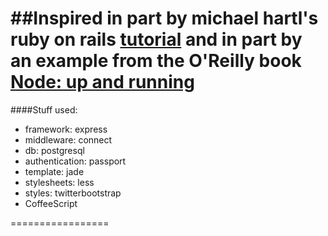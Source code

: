 ##Inspired in part by michael hartl's ruby on rails [tutorial](http://ruby.railstutorial.org/book/ruby-on-rails-tutorial?version=3.2) and in part by an example from the O'Reilly book [Node: up and running](http://www.amazon.com/Node-Running-Scalable-Server-Side-JavaScript/dp/1449398588)
=================
####Stuff used:
- framework: express
- middleware: connect
- db: postgresql
- authentication: passport
- template: jade
- stylesheets: less
- styles: twitterbootstrap
- CoffeeScript

=================